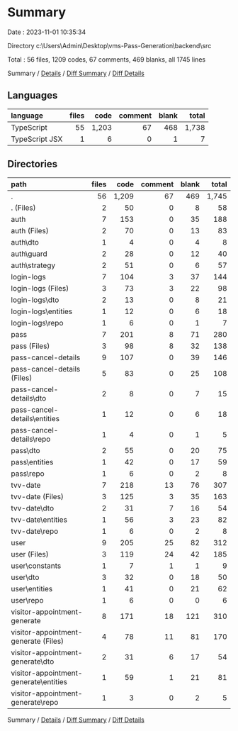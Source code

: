 # Summary

Date : 2023-11-01 10:35:34

Directory c:\\Users\\Admin\\Desktop\\vms-Pass-Generation\\backend\\src

Total : 56 files,  1209 codes, 67 comments, 469 blanks, all 1745 lines

Summary / [Details](details.md) / [Diff Summary](diff.md) / [Diff Details](diff-details.md)

## Languages
| language | files | code | comment | blank | total |
| :--- | ---: | ---: | ---: | ---: | ---: |
| TypeScript | 55 | 1,203 | 67 | 468 | 1,738 |
| TypeScript JSX | 1 | 6 | 0 | 1 | 7 |

## Directories
| path | files | code | comment | blank | total |
| :--- | ---: | ---: | ---: | ---: | ---: |
| . | 56 | 1,209 | 67 | 469 | 1,745 |
| . (Files) | 2 | 50 | 0 | 8 | 58 |
| auth | 7 | 153 | 0 | 35 | 188 |
| auth (Files) | 2 | 70 | 0 | 13 | 83 |
| auth\\dto | 1 | 4 | 0 | 4 | 8 |
| auth\\guard | 2 | 28 | 0 | 12 | 40 |
| auth\\strategy | 2 | 51 | 0 | 6 | 57 |
| login-logs | 7 | 104 | 3 | 37 | 144 |
| login-logs (Files) | 3 | 73 | 3 | 22 | 98 |
| login-logs\\dto | 2 | 13 | 0 | 8 | 21 |
| login-logs\\entities | 1 | 12 | 0 | 6 | 18 |
| login-logs\\repo | 1 | 6 | 0 | 1 | 7 |
| pass | 7 | 201 | 8 | 71 | 280 |
| pass (Files) | 3 | 98 | 8 | 32 | 138 |
| pass-cancel-details | 9 | 107 | 0 | 39 | 146 |
| pass-cancel-details (Files) | 5 | 83 | 0 | 25 | 108 |
| pass-cancel-details\\dto | 2 | 8 | 0 | 7 | 15 |
| pass-cancel-details\\entities | 1 | 12 | 0 | 6 | 18 |
| pass-cancel-details\\repo | 1 | 4 | 0 | 1 | 5 |
| pass\\dto | 2 | 55 | 0 | 20 | 75 |
| pass\\entities | 1 | 42 | 0 | 17 | 59 |
| pass\\repo | 1 | 6 | 0 | 2 | 8 |
| tvv-date | 7 | 218 | 13 | 76 | 307 |
| tvv-date (Files) | 3 | 125 | 3 | 35 | 163 |
| tvv-date\\dto | 2 | 31 | 7 | 16 | 54 |
| tvv-date\\entities | 1 | 56 | 3 | 23 | 82 |
| tvv-date\\repo | 1 | 6 | 0 | 2 | 8 |
| user | 9 | 205 | 25 | 82 | 312 |
| user (Files) | 3 | 119 | 24 | 42 | 185 |
| user\\constants | 1 | 7 | 1 | 1 | 9 |
| user\\dto | 3 | 32 | 0 | 18 | 50 |
| user\\entities | 1 | 41 | 0 | 21 | 62 |
| user\\repo | 1 | 6 | 0 | 0 | 6 |
| visitor-appointment-generate | 8 | 171 | 18 | 121 | 310 |
| visitor-appointment-generate (Files) | 4 | 78 | 11 | 81 | 170 |
| visitor-appointment-generate\\dto | 2 | 31 | 6 | 17 | 54 |
| visitor-appointment-generate\\entities | 1 | 59 | 1 | 21 | 81 |
| visitor-appointment-generate\\repo | 1 | 3 | 0 | 2 | 5 |

Summary / [Details](details.md) / [Diff Summary](diff.md) / [Diff Details](diff-details.md)